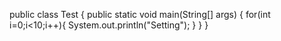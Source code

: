 public class Test {
	public static void main(String[] args) {
		for(int i=0;i<10;i++){
			System.out.println("Setting");
		}
	}
}
